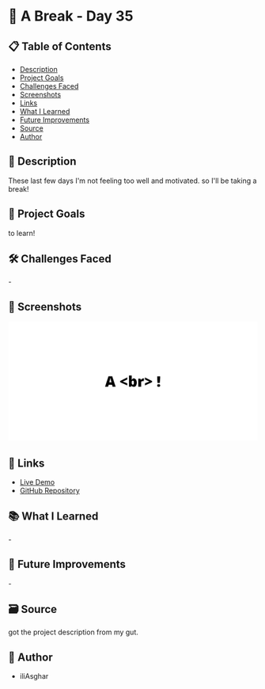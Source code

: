 # 🚀 A Break - Day 35

## 📋 Table of Contents

- [Description](#📖-description)
- [Project Goals](#🎯-project-goals)
- [Challenges Faced](#🛠-challenges-faced)
- [Screenshots](#📸-screenshots)
- [Links](#🔗-links)
- [What I Learned](#📚-what-i-learned)
- [Future Improvements](#🚀-future-improvements)
- [Source](#🗃️-source)
- [Author](#👤-author)

## 📖 Description

These last few days I'm not feeling too well and motivated. so I'll be taking a break!

## 🎯 Project Goals

to learn!

## 🛠 Challenges Faced

\-

## 📸 Screenshots

![screenshot](<../../project screenshots/35.png>)

## 🔗 Links

- [Live Demo](https://iliasghar.github.io/100-Days--100--Frontend--Challanges/projects/035-%20A%20Break/)
- [GitHub Repository](https://github.com/iliAsghar/100-Days--100--Frontend--Challanges/tree/main/projects/035-%20A%20Break)

## 📚 What I Learned

\-

## 🚀 Future Improvements

\-

## 🗃️ Source

got the project description from my gut.

## 👤 Author

- iliAsghar